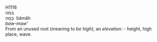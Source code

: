 <body>
  <p>H1116<br>  בּמה  <br> בָּמָה  ‎  bâmâh  <br><i>baw-maw‘ </i><br>From an unused root (meaning to <i>be</i> <i>high</i>); an <i>elevation: - </i>height, high place, wave.<br></p>
 </body>